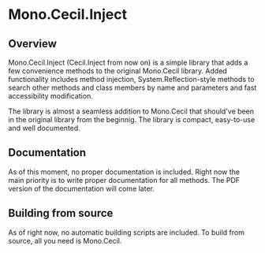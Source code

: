 # Mono.Cecil.Inject

## Overview
Mono.Cecil.Inject (Cecil.Inject from now on) is a simple library that adds a few convenience methods to the original Mono.Cecil library.
Added functionality includes method injection, System.Reflection-style methods to search other methods and class members by name and parameters and fast accessibility modification.

The library is almost a seamless addition to Mono.Cecil that should've been in the original library from the beginnig.
The library is compact, easy-to-use and well documented.

## Documentation
As of this moment, no proper documentation is included. Right now the main priority is to write proper documentation for all methods. The PDF version of the documentation will come later.

## Building from source
As of right now, no automatic building scripts are included. To build from source, all you need is Mono.Cecil.

